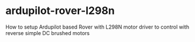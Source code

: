 # ardupilot-rover-l298n
How to setup Ardupilot based Rover with L298N motor driver to control with reverse simple DC brushed motors
